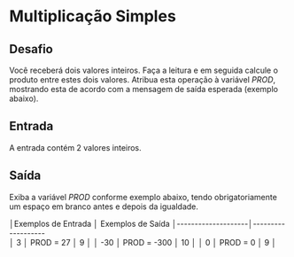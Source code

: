 # Multiplicação Simples

## Desafio
Você receberá dois valores inteiros. Faça a leitura e em seguida calcule o produto entre estes dois valores. Atribua esta operação à variável *PROD*, mostrando esta de acordo com a mensagem de saída esperada (exemplo abaixo).   

## Entrada
A entrada contém 2 valores inteiros.

## Saída
Exiba a variável *PROD* conforme exemplo abaixo, tendo obrigatoriamente um espaço em branco antes e depois da igualdade.

 
│Exemplos de Entrada │ Exemplos de Saída 
│--------------------│-------------------                    
│ 3                  │ PROD = 27
│ 9                  │
│ -30                │ PROD = -300
│ 10                 │
│ 0                  │ PROD = 0
│ 9                  │